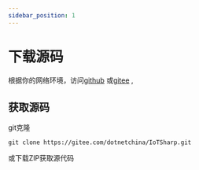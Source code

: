 ```yaml
---
sidebar_position: 1
---
```


# 下载源码
根据你的网络环境，访问[github](https://github.com/IoTSharp/IoTSharp) 或[gitee](https://gitee.com/dotnetchina/IoTSharp) ,



## 获取源码
git克隆
```
git clone https://gitee.com/dotnetchina/IoTSharp.git
```
或下载ZIP获取源代码
